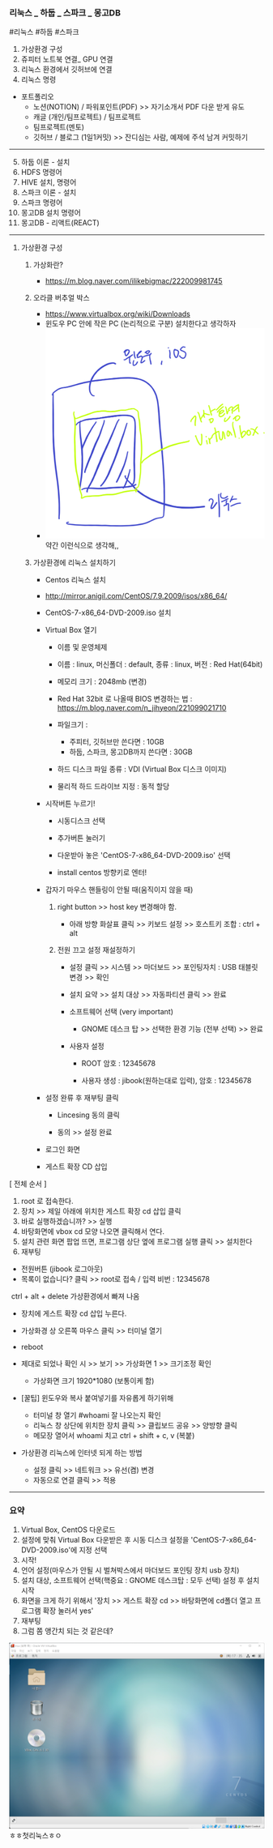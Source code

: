 ### 리눅스 _ 하둡 _ 스파크 _ 몽고DB

#리눅스 #하둡 #스파크



1. 가상환경 구성
2. 쥬피터 노트북 연결_ GPU 연결
3. 리눅스 환경에서 깃허브에 연결
4. 리눅스 명령

- 포트폴리오
  - 노션(NOTION) / 파워포인트(PDF) >> 자기소개서 PDF 다운 받게 유도
  - 캐글 (개인/팀프로젝트) / 팀프로젝트
  - 팀프로젝트(멘토)
  - 깃허브 / 블로그 (1일1커밋) >> 잔디심는 사람, 예제에 주석 남겨 커밋하기



---

5. 하둡 이론 - 설치
6. HDFS 명령어
7. HIVE 설치, 명령어
8. 스파크 이론 - 설치
9. 스파크 명령어 
10. 몽고DB 설치 명령어
11. 몽고DB - 리액트(REACT)





---

1. 가상환경 구성

   1. 가상화란?

      - https://m.blog.naver.com/ilikebigmac/222009981745

   2. 오라클 버추얼 박스

      - https://www.virtualbox.org/wiki/Downloads
      - 윈도우 PC 안에 작은 PC (논리적으로 구분) 설치한다고 생각하자
      - ![가상환경-16402369333951](가상환경-16402369333951-16402381285551.png)약간 이런식으로 생각해,,

   3. 가상환경에 리눅스 설치하기

      - Centos 리눅스 설치

      - http://mirror.anigil.com/CentOS/7.9.2009/isos/x86_64/

      - CentOS-7-x86_64-DVD-2009.iso 설치

        

      - Virtual Box 열기

        - 이름 및 운영체제

        - 이름 : linux, 머신폴더 : default, 종류 : linux, 버전 : Red Hat(64bit)

        - 메모리 크기 : 2048mb (변경)

        - Red Hat 32bit  로 나올때 BIOS 변경하는 법 : https://m.blog.naver.com/n_jihyeon/221099021710

        - 파일크기 :

          - 주피터, 깃허브만 쓴다면 : 10GB
          - 하둡, 스파크, 몽고DB까지 쓴다면 : 30GB

        - 하드 디스크 파일 종류 : VDI (Virtual Box 디스크 이미지)

        - 물리적 하드 드라이브 지정 : 동적 할당

          

      - 시작버튼 누르기!

        - 시동디스크 선택
   
        - 추가버튼 눌러기
   
        - 다운받아 놓은 'CentOS-7-x86_64-DVD-2009.iso' 선택
   
        - install centos 방향키로 엔터!
   
          
   
      - 갑자기 마우스 핸들링이 안될 때(움직이지 않을 때)
   
        1. right button >> host key 변경해야 함. 
   
           - 아래 방향 화살표 클릭 >> 키보드 설정 >> 호스트키 조합 : ctrl + alt
   
        2. 전원 끄고 설정 재설정하기
   
           - 설정 클릭 >> 시스템 >> 마더보드 >> 포인팅자치 : USB 태블릿 변경 >> 확인
   
           - 설치 요약 >> 설치 대상 >> 자동파티션 클릭 >> 완료
   
           - 소프트웨어 선택 (very important)
   
             - GNOME 데스크 탑 >> 선택한 환경 기능 (전부 선택) >> 완료
   
               
   
           - 사용자 설정
   
             - ROOT 암호 : 12345678
   
             - 사용자 생성 : jibook(원하는대로 입력), 암호 : 12345678
   
               
   
      - 설정 완류 후 재부팅 클릭
   
        - Lincesing 동의 클릭
   
        - 동의 >> 설정 완료
   
          
   
      - 로그인 화면
   
      - 게스트 확장 CD 삽입



[ 전체 순서 ]

1. root 로 접속한다.
2. 장치 >> 제일 아래에 위치한 게스트 확장 cd 삽입 클릭
3. 바로 실행하겠습니까? >> 실행
4. 바탕화면에 vbox cd 모양 나오면 클릭해서 연다.
5. 설치 관련 화면 팝업 뜨면, 프로그램 상단 옆에 프로그램 실행 클릭 >> 설치한다
6. 재부팅



- 전원버튼 (jibook 로그아웃)
- 목록이 없습니다? 클릭 >> root로 접속 / 입력 비번 : 12345678

​		ctrl + alt + delete 가상환경에서 빠져 나옴

- 장치에 게스트 확장 cd 삽입 누른다. 
- 가상화경 상 오른쪽 마우스 클릭 >> 터미널 열기
- reboot
- 제대로 되었나 확인 시 >> 보기 >> 가상화면 1 >> 크기조정 확인 
  - 가상화면 크기 1920*1080 (보통이케 함)



- [꿀팁] 윈도우와 복사 붙여넣기를 자유롭게 하기위해
  - 터미널 창 열기 #whoami 잘 나오는지 확인
  - 리눅스 창 상단에 위치한 장치 클릭 >> 클립보드 공유 >> 양방향 클릭
  - 메모장 열어서 whoami 치고 ctrl + shift + c, v (복붙)



- 가상환경 리눅스에 인터넷 되게 하는 방법
  - 설정 클릭 >> 네트워크 >> 유선(켬) 변경
  - 자동으로 연결 클릭 >> 적용 





---

### 요약

1. Virtual Box, CentOS 다운로드
2. 설정에 맞춰 Virtual Box 다운받은 후 시동 디스크 설정을 'CentOS-7-x86_64-DVD-2009.iso'에 지정 선택
3. 시작!
4. 언어 설정(마우스가 안될 시 벌쳐박스에서 마더보드 포인팅 장치 usb 장치) 
5. 설치 대상, 소프트웨어 선택(핵중요 : GNOME 데스크탑 : 모두 선택) 설정 후 설치 시작
6. 화면을 크게 하기 위해서 '장치 >> 게스트 확장 cd >> 바탕화면에 cd폴더 열고 프로그램 확장 눌러서 yes'
7. 재부팅
8. 그럼 쫌 앵간치 되는 것 같은데?





![리눅스ㅎㅇ](리눅스ㅎㅇ.png)ㅎㅎ첫리눅스ㅎㅇ

